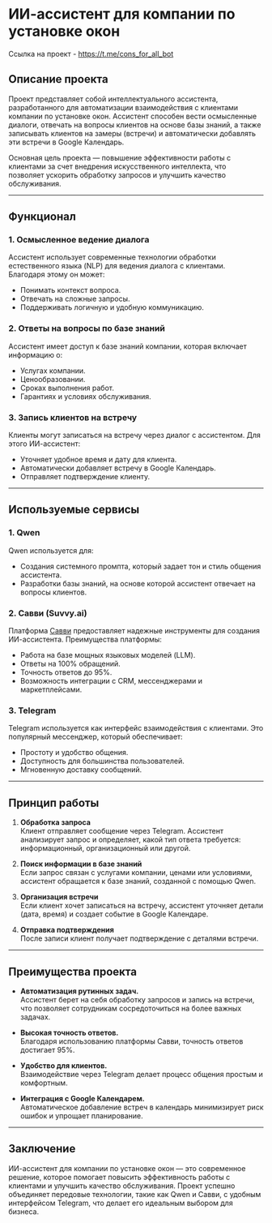 # ИИ-ассистент для компании по установке окон
Ссылка на проект - https://t.me/cons_for_all_bot
## Описание проекта
Проект представляет собой интеллектуального ассистента, разработанного для автоматизации взаимодействия с клиентами компании по установке окон. Ассистент способен вести осмысленные диалоги, отвечать на вопросы клиентов на основе базы знаний, а также записывать клиентов на замеры (встречи) и автоматически добавлять эти встречи в Google Календарь.

Основная цель проекта — повышение эффективности работы с клиентами за счет внедрения искусственного интеллекта, что позволяет ускорить обработку запросов и улучшить качество обслуживания.

---

## Функционал

### 1. Осмысленное ведение диалога
Ассистент использует современные технологии обработки естественного языка (NLP) для ведения диалога с клиентами. Благодаря этому он может:
- Понимать контекст вопроса.
- Отвечать на сложные запросы.
- Поддерживать логичную и удобную коммуникацию.

### 2. Ответы на вопросы по базе знаний
Ассистент имеет доступ к базе знаний компании, которая включает информацию о:
- Услугах компании.
- Ценообразовании.
- Сроках выполнения работ.
- Гарантиях и условиях обслуживания.

### 3. Запись клиентов на встречу
Клиенты могут записаться на встречу через диалог с ассистентом. Для этого ИИ-ассистент:
- Уточняет удобное время и дату для клиента.
- Автоматически добавляет встречу в Google Календарь.
- Отправляет подтверждение клиенту.

---

## Используемые сервисы

### 1. **Qwen**
Qwen используется для:
- Создания системного промпта, который задает тон и стиль общения ассистента.
- Разработки базы знаний, на основе которой ассистент отвечает на вопросы клиентов.

### 2. **Савви (Suvvy.ai)**
Платформа [Савви](https://suvvy.ai/) предоставляет надежные инструменты для создания ИИ-ассистента. Преимущества платформы:
- Работа на базе мощных языковых моделей (LLM).
- Ответы на 100% обращений.
- Точность ответов до 95%.
- Возможность интеграции с CRM, мессенджерами и маркетплейсами.

### 3. **Telegram**
Telegram используется как интерфейс взаимодействия с клиентами. Это популярный мессенджер, который обеспечивает:
- Простоту и удобство общения.
- Доступность для большинства пользователей.
- Мгновенную доставку сообщений.

---

## Принцип работы

1. **Обработка запроса**  
   Клиент отправляет сообщение через Telegram. Ассистент анализирует запрос и определяет, какой тип ответа требуется: информационный, организационный или другой.

2. **Поиск информации в базе знаний**  
   Если запрос связан с услугами компании, ценами или условиями, ассистент обращается к базе знаний, созданной с помощью Qwen.

3. **Организация встречи**  
   Если клиент хочет записаться на встречу, ассистент уточняет детали (дата, время) и создает событие в Google Календаре.

4. **Отправка подтверждения**  
   После записи клиент получает подтверждение с деталями встречи.

---

## Преимущества проекта

- **Автоматизация рутинных задач.**  
  Ассистент берет на себя обработку запросов и запись на встречи, что позволяет сотрудникам сосредоточиться на более важных задачах.
  
- **Высокая точность ответов.**  
  Благодаря использованию платформы Савви, точность ответов достигает 95%.

- **Удобство для клиентов.**  
  Взаимодействие через Telegram делает процесс общения простым и комфортным.

- **Интеграция с Google Календарем.**  
  Автоматическое добавление встреч в календарь минимизирует риск ошибок и упрощает планирование.

---

## Заключение
ИИ-ассистент для компании по установке окон — это современное решение, которое помогает повысить эффективность работы с клиентами и улучшить качество обслуживания. Проект успешно объединяет передовые технологии, такие как Qwen и Савви, с удобным интерфейсом Telegram, что делает его идеальным выбором для бизнеса.
